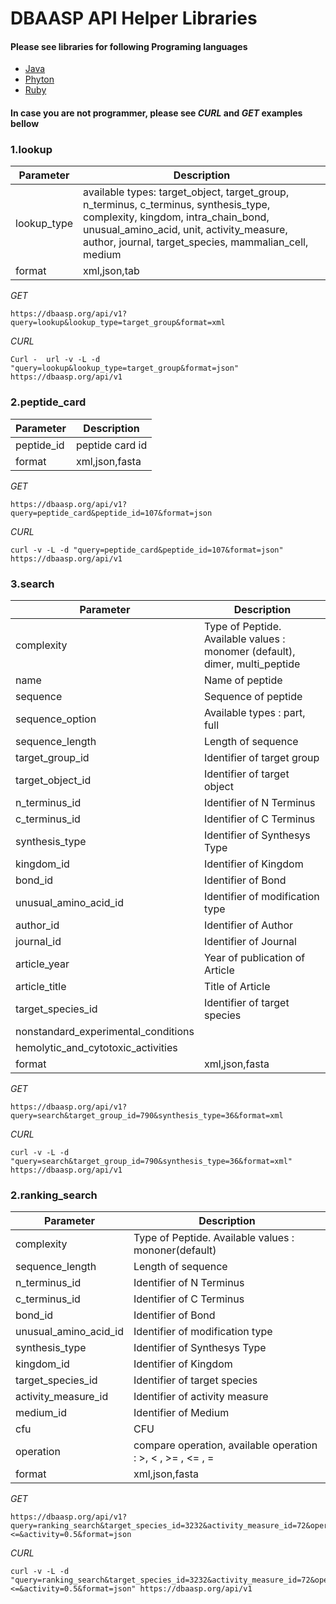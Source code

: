 
# DBAASP API Helper Libraries

#### Please see libraries for following Programing languages

* [Java](https://github.com/dbaasp/dbaasp_api_helper_libraries/blob/master/README-JAVA.md)
* [Phyton](https://github.com/dbaasp/dbaasp_api_helper_libraries/blob/master/README-JAVA.md)
* [Ruby](https://github.com/dbaasp/dbaasp_api_helper_libraries/blob/master/README-RUBY.md)


#### In case you are not programmer, please see *CURL* and *GET* examples bellow


###  1.lookup 

| Parameter | Description |
| --- | --- |
| lookup_type | available types: target_object, target_group, n_terminus, c_terminus, synthesis_type, complexity, kingdom, intra_chain_bond, unusual_amino_acid, unit, activity_measure, author, journal, target_species, mammalian_cell, medium |
| format | xml,json,tab |


*GET*
```
https://dbaasp.org/api/v1?query=lookup&lookup_type=target_group&format=xml
```
*CURL* 
```
Curl -  url -v -L -d "query=lookup&lookup_type=target_group&format=json" https://dbaasp.org/api/v1
```




###  2.peptide_card 

| Parameter | Description |
| --- | --- |
| peptide_id | peptide card id |
| format | xml,json,fasta |


*GET*
```
https://dbaasp.org/api/v1?query=peptide_card&peptide_id=107&format=json
```
*CURL* 
```
curl -v -L -d "query=peptide_card&peptide_id=107&format=json" https://dbaasp.org/api/v1
```


### 3.search 

| Parameter | Description |
| --- | --- |
| complexity | Type of Peptide. Available values : monomer (default), dimer, multi_peptide |
| name | Name of peptide |
| sequence | Sequence of peptide |
| sequence_option | Available types : part, full |
| sequence_length | Length of sequence |
| target_group_id | Identifier of target group |
| target_object_id | Identifier of target object |
| n_terminus_id | Identifier of N Terminus |
| c_terminus_id | Identifier of C Terminus |
| synthesis_type | Identifier of Synthesys Type |
| kingdom_id | Identifier of Kingdom |
| bond_id | Identifier of Bond |
| unusual_amino_acid_id | Identifier of modification type |
| author_id | Identifier of Author |
| journal_id | Identifier of Journal |
| article_year | Year of publication of Article |
| article_title | Title of Article |
| target_species_id | Identifier of target species |
| nonstandard_experimental_conditions |  |
| hemolytic_and_cytotoxic_activities |  |
| format | xml,json,fasta |


*GET*
```
https://dbaasp.org/api/v1?query=search&target_group_id=790&synthesis_type=36&format=xml
```
*CURL* 
```
curl -v -L -d "query=search&target_group_id=790&synthesis_type=36&format=xml" https://dbaasp.org/api/v1
```


###  2.ranking_search 

| Parameter | Description |
| --- | --- |
| complexity | Type of Peptide. Available values : mononer(default) |
| sequence_length | Length of sequence |
| n_terminus_id | Identifier of N Terminus |
| c_terminus_id | Identifier of C Terminus |
| bond_id | Identifier of Bond |
| unusual_amino_acid_id | Identifier of modification type |
| synthesis_type | Identifier of Synthesys Type |
| kingdom_id | Identifier of Kingdom |
| target_species_id | Identifier of target species |
| activity_measure_id | Identifier of activity measure |
| medium_id | Identifier of Medium |
| cfu | CFU |
| operation | compare operation, available operation : >, < , >= , <= , = |
| format | xml,json,fasta |


*GET*
```
https://dbaasp.org/api/v1?query=ranking_search&target_species_id=3232&activity_measure_id=72&operation=<=&activity=0.5&format=json
```
*CURL* 
```
curl -v -L -d "query=ranking_search&target_species_id=3232&activity_measure_id=72&operation=<=&activity=0.5&format=json" https://dbaasp.org/api/v1
```

